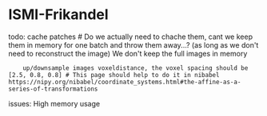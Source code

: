 # ISMI-Frikandel

todo:
		cache patches # Do we actually need to chache them, cant we keep them in memory for one batch and throw them away...? (as long as we don't need to reconstruct the image) We don't keep the full images in memory
	 	
		up/downsample images voxeldistance, the voxel spacing should be [2.5, 0.8, 0.8] # This page should help to do it in nibabel https://nipy.org/nibabel/coordinate_systems.html#the-affine-as-a-series-of-transformations

issues:
    High memory usage
